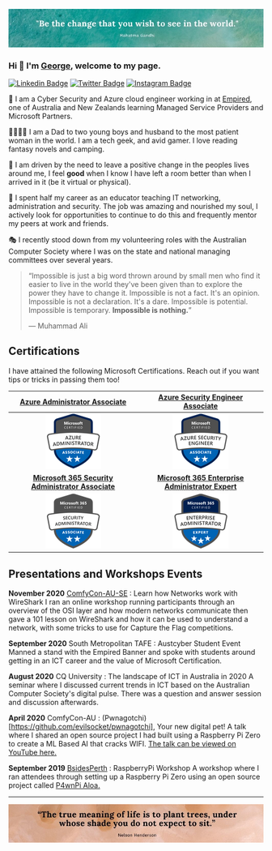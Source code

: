 ![](https://github.com/anothergeorgecoldham/anothergeorgecoldham/blob/main/images/header.jpg)
### Hi :beers: I'm [George](https://github.com/anothergeorgecoldham), welcome to my page.

[![Linkedin Badge](https://img.shields.io/badge/-LinkedIn-0e76a8?style=flat-square&logo=Linkedin&logoColor=white)](https://linkedin.com/in/georgecoldham)
[![Twitter Badge](https://img.shields.io/badge/-Twitter-00acee?style=flat-square&logo=Twitter&logoColor=white)](https://twitter.com/georgecoldham)
[![Instagram Badge](https://img.shields.io/badge/-Instagram-e4405f?style=flat-square&logo=Instagram&logoColor=white)](https://instagram.com/gcoldham/)

:office: I am a Cyber Security and Azure cloud engineer working in at [Empired](https://www.empired.com), one of Australia and New Zealands learning Managed Service Providers and Microsoft Partners.

:family_man_woman_boy_boy: I am a Dad to two young boys and husband to the most patient woman in the world.  I am a tech geek, and avid gamer.  I love reading fantasy novels and camping.  

:yellow_heart: I am driven by the need to leave a positive change in the peoples lives around me, I feel **good** when I know I have left a room better than when I arrived in it (be it virtual or physical).

:pray: I spent half my career as an educator teaching IT networking, administration and security.  The job was amazing and nourished my soul, I actively look for opportunities to continue to do this and frequently mentor my peers at work and friends.

:performing_arts: I recently stood down from my volunteering roles with the Australian Computer Society where I was on the state and national managing committees over several years.

>“Impossible is just a big word thrown around by small men who find it easier to live in the world they've been given than to explore the power they have to change it. Impossible is not a fact. It's an opinion. Impossible is not a declaration. It's a dare. Impossible is potential. Impossible is temporary. **Impossible is nothing.**”
>
>― Muhammad Ali

## Certifications

I have attained the following Microsoft Certifications.  Reach out if you want tips or tricks in passing them too!

| [**Azure Administrator Associate**](https://www.youracclaim.com/badges/2a6ef5d9-af59-4e29-879b-b5bb4231a0e1) | [**Azure Security Engineer Associate**](https://www.youracclaim.com/badges/cf91fa2d-e95f-4cd9-95cf-51e0c8c4c261)| 
|:---:|:---:| 
|![AZ103](https://github.com/anothergeorgecoldham/anothergeorgecoldham/blob/main/images/azure-administrator-associate.png)|![AZ500](https://github.com/anothergeorgecoldham/anothergeorgecoldham/blob/main/images/azure-security-engineer-associate600x600.png)|
|[**Microsoft 365 Security Administrator Associate**](https://www.youracclaim.com/badges/cb4a5966-b261-42a6-a4c6-5d354ac3c981) | [**Microsoft 365 Enterprise Administrator Expert**](https://www.youracclaim.com/badges/e40a62c9-ee84-4da2-8aef-093555464b2d) |
![MS500](https://github.com/anothergeorgecoldham/anothergeorgecoldham/blob/main/images/microsoft365-security-administrator-associate-600x600.png)|![MS100/101](https://github.com/anothergeorgecoldham/anothergeorgecoldham/blob/main/images/microsoft365-enterprise-adminstrator-expert-600x600.png)|

## Presentations and Workshops Events

**November 2020** [ComfyCon-AU-SE](https://au.comfycon.rocks/2020SE/events) : Learn how Networks work with WireShark
I ran an online workshop running participants through an overview of the OSI layer and how modern networks communicate then gave a 101 lesson on WireShark and how it can be used to understand a network, with some tricks to use for Capture the Flag competitions.

**September 2020** South Metropolitan TAFE : Austcyber Student Event
Manned a stand with the Empired Banner and spoke with students around getting in an ICT career and the value of Microsoft Certification.

**August 2020** CQ University : The landscape of ICT in Australia in 2020 
A seminar where I discussed current trends in ICT based on the Australian Computer Society's digital pulse.  There was a question and answer session and discussion afterwards.

**April 2020** ComfyCon-AU : (Pwnagotchi)[https://github.com/evilsocket/pwnagotchi], Your new digital pet!
A talk where I shared an open source project I had built using a Raspberry Pi Zero to create a ML Based AI that cracks WIFI. [The talk can be viewed on YouTube here.](https://www.youtube.com/watch?v=ds4k0uHCA-g)

**September 2019** [BsidesPerth](https://bsidesperth.com.au/speaker-details.html) : RaspberryPi Workshop
A workshop where I ran attendees through setting up a Raspberry Pi Zero using an open source project called [P4wnPi Aloa.](https://github.com/RoganDawes/P4wnP1_aloa)

--- 
![](https://github.com/anothergeorgecoldham/anothergeorgecoldham/blob/main/images/footer.jpg)
